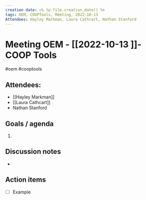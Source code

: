 ```yaml
---
creation date: <% tp.file.creation_date() %>
tags: OEM, COOPTools, Meeting, 2022-10-13
Attendees: Hayley Markman, Laura Cathcart, Nathan Stanford
---
```


# Meeting OEM - [[2022-10-13 ]]- COOP Tools 
#oem #cooptools 


## Attendees:
* [[Hayley Markman]]
* [[Laura Cathcart]]
* Nathan Stanford


## Goals / agenda 
1. 

## Discussion notes
- 

## Action items
 
- [ ] Example

